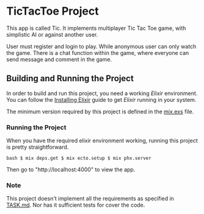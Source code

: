 # TicTacToe Project

This app is called Tic. It implements multiplayer Tic Tac Toe game, with simplistic AI or against another user.

User must register and login to play. While anonymous user can only watch the game.
There is a chat function within the game, where everyone can send message and comment in the game.

## Building and Running the Project

In order to build and run this project, you need a working *Elixir* environment.
You can follow the [Installing Elixir](https://elixir-lang.org/install.html)
guide to get *Elixir* running in your system.

The minimum version required by this project is defined in the
[mix.exs](mix.exs) file.

### Running the Project

When you have the required elixir environment working, running this project is
pretty straightforward.

``bash
$ mix deps.get
$ mix ecto.setup
$ mix phx.server
``

Then go to "http://localhost:4000" to view the app.

### Note

This project doesn't implement all the requirements as specified in [TASK.md](TASK.md). Nor has it sufficient
tests for cover the code.





